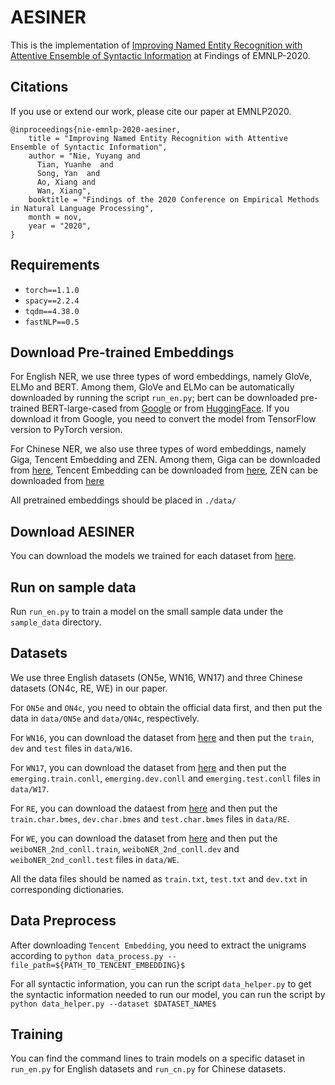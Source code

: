 # AESINER

This is the implementation of [Improving Named Entity Recognition with Attentive Ensemble of Syntactic Information](https://arxiv.org/pdf/2010.15466.pdf) at Findings of EMNLP-2020.

## Citations

If you use or extend our work, please cite our paper at EMNLP2020.
```
@inproceedings{nie-emnlp-2020-aesiner,
    title = "Improving Named Entity Recognition with Attentive Ensemble of Syntactic Information",
    author = "Nie, Yuyang and
      Tian, Yuanhe  and
      Song, Yan  and
      Ao, Xiang and
      Wan, Xiang",
    booktitle = "Findings of the 2020 Conference on Empirical Methods in Natural Language Processing",
    month = nov,
    year = "2020",
}
```

## Requirements

- `torch==1.1.0`
- `spacy==2.2.4`
- `tqdm==4.38.0`
- `fastNLP==0.5`


## Download Pre-trained Embeddings

For English NER, we use three types of word embeddings, namely GloVe, ELMo and BERT. Among them, GloVe and ELMo can be automatically 
downloaded by running the script `run_en.py`; bert can be downloaded pre-trained BERT-large-cased 
from [Google](https://github.com/google-research/bert) or from [HuggingFace](https://s3.amazonaws.com/models.huggingface.co/bert/bert-large-cased.tar.gz). 
If you download it from Google, you need to convert the model from TensorFlow version to PyTorch version.

For Chinese NER, we also use three types of word embeddings, namely Giga, Tencent Embedding and ZEN. Among them, Giga can be downloaded from [here](https://github.com/jiesutd/LatticeLSTM), 
Tencent Embedding can be downloaded from [here](https://ai.tencent.com/ailab/nlp/zh/embedding.html), ZEN can be downloaded from [here](https://github.com/sinovation/ZEN)

All pretrained embeddings should be placed in `./data/`

## Download AESINER

You can download the models we trained for each dataset from [here](data/aesiner.md). 

## Run on sample data

Run `run_en.py` to train a model on the small sample data under the `sample_data` directory.

## Datasets

We use three English datasets (ON5e, WN16, WN17) and three Chinese datasets (ON4c, RE, WE) in our paper. 

For `ON5e` and `ON4c`, you need to obtain the official data first, and then put the data in `data/ON5e` and `data/ON4c`, respectively.

For `WN16`, you can download the dataset from [here](https://github.com/aritter/twitter_nlp/tree/master/data/annotated/wnut16/data) and then put the `train`, `dev` and  `test` files in `data/W16`.

For `WN17`, you can download the dataset from [here](https://github.com/gaguilar/NER-WNUT17/tree/master/data) and then put the `emerging.train.conll`, `emerging.dev.conll` and `emerging.test.conll` files in `data/W17`. 

For `RE`, you can download the dataest from [here](https://github.com/jiesutd/LatticeLSTM/tree/master/ResumeNER) and then put the `train.char.bmes`, `dev.char.bmes` and `test.char.bmes` files in `data/RE`.

For `WE`, you can download the dataset from [here](https://github.com/hltcoe/golden-horse/tree/master/data) and then put the `weiboNER_2nd_conll.train`, `weiboNER_2nd_conll.dev` and `weiboNER_2nd_conll.test` files in `data/WE`.

All the data files should be named as `train.txt`, `test.txt` and `dev.txt` in corresponding dictionaries. 

## Data Preprocess

After downloading `Tencent Embedding`, you need to extract the unigrams according to `python data_process.py --file_path=${PATH_TO_TENCENT_EMBEDDING}$`

For all syntactic information, you can run the script `data_helper.py` to get the syntactic information needed to run our model, you can run the script by `python data_helper.py --dataset $DATASET_NAME$`

## Training

You can find the command lines to train models on a specific dataset in `run_en.py` for English datasets and `run_cn.py` for Chinese datasets. 

